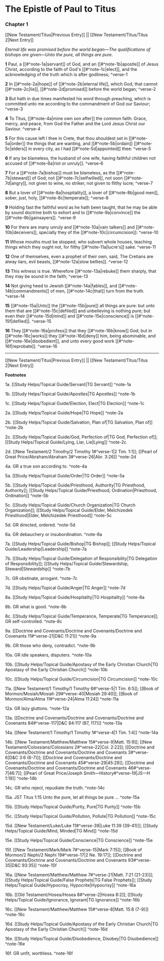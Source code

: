 # The Epistle of Paul to Titus

### Chapter 1

[[New Testament/Titus|Previous Entry]]  ||  [[New Testament/Titus/Titus 2|Next Entry]]

*Eternal life was promised before the world began—The qualifications of bishops are given—Unto the pure, all things are pure.*

**1**  Paul, a [[#^note-1a|servant]] of God, and an [[#^note-1b|apostle]] of Jesus Christ, according to the faith of God's [[#^note-1c|elect]], and the acknowledging of the truth which is after godliness; ^verse-1

**2**  In [[#^note-2a|hope]] of [[#^note-2b|eternal life]], which God, that cannot [[#^note-2c|lie]], [[#^note-2d|promised]] before the world began; ^verse-2

**3**  But hath in due times manifested his word through preaching, which is committed unto me according to the commandment of God our Saviour; ^verse-3

**4**  To Titus, [[#^note-4a|mine own son after]] the common faith: Grace, mercy, and peace, from God the Father and the Lord Jesus Christ our Saviour. ^verse-4

**5**  For this cause left I thee in Crete, that thou shouldest set in [[#^note-5a|order]] the things that are wanting, and [[#^note-5b|ordain]] [[#^note-5c|elders]] in every city, as I had [[#^note-5d|appointed]] thee: ^verse-5

**6**  If any be blameless, the husband of one wife, having faithful children not accused of [[#^note-6a|riot or unruly]]. ^verse-6

**7**  For a [[#^note-7a|bishop]] must be blameless, as the [[#^note-7b|steward]] of God; not [[#^note-7c|selfwilled]], not soon [[#^note-7d|angry]], not given to wine, no striker, not given to filthy lucre; ^verse-7

**8**  But a lover of [[#^note-8a|hospitality]], a lover of [[#^note-8b|good men]], sober, just, holy, [[#^note-8c|temperate]]; ^verse-8

**9**  Holding fast the faithful word as he hath been taught, that he may be able by sound doctrine both to exhort and to [[#^note-9a|convince]] the [[#^note-9b|gainsayers]]. ^verse-9

**10**  For there are many unruly and [[#^note-10a|vain talkers]] and [[#^note-10b|deceivers]], specially they of the [[#^note-10c|circumcision]]: ^verse-10

**11**  Whose mouths must be stopped, who subvert whole houses, teaching things which they ought not, for filthy [[#^note-11a|lucre's]] sake. ^verse-11

**12**  One of themselves, even a prophet of their own, said, The Cretians are alway liars, evil beasts, [[#^note-12a|slow bellies]]. ^verse-12

**13**  This witness is true. Wherefore [[#^note-13a|rebuke]] them sharply, that they may be sound in the faith; ^verse-13

**14**  Not giving heed to Jewish [[#^note-14a|fables]], and [[#^note-14b|commandments]] of men, [[#^note-14c|that]] turn from the truth. ^verse-14

**15**  [[#^note-15a|Unto]] the [[#^note-15b|pure]] all things are pure: but unto them that are [[#^note-15c|defiled]] and unbelieving is nothing pure; but even their [[#^note-15d|mind]] and [[#^note-15e|conscience]] is [[#^note-15f|defiled]]. ^verse-15

**16**  They [[#^note-16a|profess]] that they [[#^note-16b|know]] God; but in [[#^note-16c|works]] they [[#^note-16d|deny]] him, being abominable, and [[#^note-16e|disobedient]], and unto every good work [[#^note-16f|reprobate]]. ^verse-16


---
[[New Testament/Titus|Previous Entry]]  ||  [[New Testament/Titus/Titus 2|Next Entry]]


**Footnotes**


1a. [[Study Helps/Topical Guide/Servant|TG Servant]] ^note-1a

1b. [[Study Helps/Topical Guide/Apostles|TG Apostles]] ^note-1b

1c. [[Study Helps/Topical Guide/Election, Elect|TG Election]] ^note-1c

2a. [[Study Helps/Topical Guide/Hope|TG Hope]] ^note-2a

2b. [[Study Helps/Topical Guide/Salvation, Plan of|TG Salvation, Plan of]] ^note-2b

2c. [[Study Helps/Topical Guide/God, Perfection of|TG God, Perfection of]]; [[Study Helps/Topical Guide/Lying, Liar, Lie|Lying]] ^note-2c

2d. [[New Testament/2 Timothy/2 Timothy 1#^verse-1|2 Tim. 1:1]]; [[Pearl of Great Price/Abraham/Abraham 3#^verse-26|Abr. 3:26]] ^note-2d

4a. GR a true son according to. ^note-4a

5a. [[Study Helps/Topical Guide/Order|TG Order]] ^note-5a

5b. [[Study Helps/Topical Guide/Priesthood, Authority|TG Priesthood, Authority]]; [[Study Helps/Topical Guide/Priesthood, Ordination|Priesthood, Ordination]] ^note-5b

5c. [[Study Helps/Topical Guide/Church Organization|TG Church Organization]]; [[Study Helps/Topical Guide/Elder, Melchizedek Priesthood|Elder, Melchizedek Priesthood]] ^note-5c

5d. GR directed, ordered. ^note-5d

6a. GR debauchery or insubordination. ^note-6a

7a. [[Study Helps/Topical Guide/Bishop|TG Bishop]]; [[Study Helps/Topical Guide/Leadership|Leadership]] ^note-7a

7b. [[Study Helps/Topical Guide/Delegation of Responsibility|TG Delegation of Responsibility]]; [[Study Helps/Topical Guide/Stewardship, Steward|Stewardship]] ^note-7b

7c. GR obstinate, arrogant. ^note-7c

7d. [[Study Helps/Topical Guide/Anger|TG Anger]] ^note-7d

8a. [[Study Helps/Topical Guide/Hospitality|TG Hospitality]] ^note-8a

8b. GR what is good. ^note-8b

8c. [[Study Helps/Topical Guide/Temperance, Temperate|TG Temperance]]; GR self-controlled.  ^note-8c

9a. [[Doctrine and Covenants/Doctrine and Covenants/Doctrine and Covenants 11#^verse-21|D&C 11:21]] ^note-9a

9b. GR those who deny, contradict. ^note-9b

10a. GR idle speakers, disputers. ^note-10a

10b. [[Study Helps/Topical Guide/Apostasy of the Early Christian Church|TG Apostasy of the Early Christian Church]] ^note-10b

10c. [[Study Helps/Topical Guide/Circumcision|TG Circumcision]] ^note-10c

11a. [[New Testament/1 Timothy/1 Timothy 6#^verse-5|1 Tim. 6:5]]; [[Book of Mormon/Mosiah/Mosiah 29#^verse-40|Mosiah 29:40]]; [[Book of Mormon/Alma/Alma 11#^verse-24|Alma 11:24]] ^note-11a

12a. GR lazy gluttons. ^note-12a

13a. [[Doctrine and Covenants/Doctrine and Covenants/Doctrine and Covenants 84#^verse-117|D&C 84:117 (87, 117)]] ^note-13a

14a. [[New Testament/1 Timothy/1 Timothy 1#^verse-4|1 Tim. 1:4]] ^note-14a

14b. [[New Testament/Matthew/Matthew 15#^verse-9|Matt. 15:9]]; [[New Testament/Colossians/Colossians 2#^verse-22|Col. 2:22]]; [[Doctrine and Covenants/Doctrine and Covenants/Doctrine and Covenants 3#^verse-6|D&C 3:6 (6-7)]]; [[Doctrine and Covenants/Doctrine and Covenants/Doctrine and Covenants 45#^verse-29|45:29]]; [[Doctrine and Covenants/Doctrine and Covenants/Doctrine and Covenants 46#^verse-7|46:7]]; [[Pearl of Great Price/Joseph Smith—History#^verse-19|JS—H 1:19]] ^note-14b

14c. GR who reject, repudiate the truth. ^note-14c

15a. JST Titus 1:15 Unto the pure, let all things be pure ... ^note-15a

15b. [[Study Helps/Topical Guide/Purity, Pure|TG Purity]] ^note-15b

15c. [[Study Helps/Topical Guide/Pollution, Pollute|TG Pollution]] ^note-15c

15d. [[New Testament/Luke/Luke 11#^verse-39|Luke 11:39 (39-41)]]; [[Study Helps/Topical Guide/Mind, Minded|TG Mind]] ^note-15d

15e. [[Study Helps/Topical Guide/Conscience|TG Conscience]] ^note-15e

15f. [[New Testament/Mark/Mark 7#^verse-15|Mark 7:15]]; [[Book of Mormon/2 Nephi/2 Nephi 19#^verse-17|2 Ne. 19:17]]; [[Doctrine and Covenants/Doctrine and Covenants/Doctrine and Covenants 93#^verse-35|D&C 93:35]] ^note-15f

16a. [[New Testament/Matthew/Matthew 7#^verse-21|Matt. 7:21 (21-23)]]; [[Study Helps/Topical Guide/False Prophets|TG False Prophets]]; [[Study Helps/Topical Guide/Hypocrisy, Hypocrite|Hypocrisy]] ^note-16a

16b. [[Old Testament/Hosea/Hosea 8#^verse-2|Hosea 8:2]]; [[Study Helps/Topical Guide/Ignorance, Ignorant|TG Ignorance]] ^note-16b

16c. [[New Testament/Matthew/Matthew 15#^verse-8|Matt. 15:8 (7-9)]] ^note-16c

16d. [[Study Helps/Topical Guide/Apostasy of the Early Christian Church|TG Apostasy of the Early Christian Church]] ^note-16d

16e. [[Study Helps/Topical Guide/Disobedience, Disobey|TG Disobedience]] ^note-16e

16f. GR unfit, worthless. ^note-16f